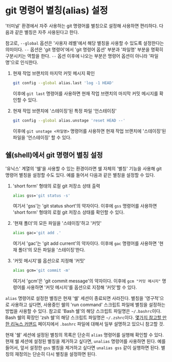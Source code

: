 # git 명령어 별칭(alias) 설정

'터미널' 환경에서 자주 사용하는 git 명령어를 별칭으로 설정해 사용하면 편리하다. 다음과 같은 별칭은 자주 사용된다고 한다.

참고로, `--global` 옵션은 '사용자 레벨'에서 해당 별칭을 사용할 수 있도록 설정한다는 의미이다.
`--` 옵션은 'git 명령어'에서 'git 명령어 옵션' 부분과 '파일명' 부분을 명확히 구분시키는 역할을 한다. `--` 옵션 이후에 나오는 부분은
명령어 옵션이 아니라 '파일명'으로 인식한다.

1. 현재 작업 브랜치의 마지막 커밋 메시지 확인
   ```bash
   git config --global alias.last 'log -1 HEAD'
   ```
   이후에 `git last` 명령어를 사용하면 현재 작업 브랜치의 마지막 커밋 메시지를 확인할 수 있다.

2. 현재 작업 브랜치에 '스테이징'된 특정 파일 '언스테이징'
   ```bash
   git config --global alias.unstage 'reset HEAD --'
   ```
   이후에 `git unstage <파일명>` 명령어를 사용하면 현재 작업 브랜치에 '스테이징'된 파일을 '언스테이징' 할 수 있다.


## 쉘(shell)에서 git 명령어 별칭 설정

'유닉스' 계열의 '쉘'을 사용할 수 있는 환경이라면 쉘 자체의 '별칭' 기능을 사용해 git 명령어 별칭을 설정할 수도 있다. 예를 들어서 다음과 같은 별칭을
설정할 수 있다.

1. 'short form' 형태의 로컬 git 저장소 상태 출력
   ```bash
   alias gss='git status -s'
   ```
   여기서 'gss'는 'git status short'의 약자이다.
   이후에 `gss` 명령어를 사용하면 'short form' 형태의 로컬 git 저장소 상태를 확인할 수 있다.

2. '현재 폴더'의 모든 파일을 '스테이징'하고 '커밋'
   ```bash
   alias gac='git add .'
   ```
   여기서 'gac'는 'git add current'의 약자이다.
   이후에 `gac` 명령어를 사용하면 '현재 폴더'의 모든 파일을 '스테이징'한다.

3. '커밋 메시지'를 옵션으로 지정해 '커밋'
   ```bash
   alias gcm='git commit -m'
   ```
   여기서 'gcm'은 'git commit message'의 약자이다.
   이후에 `gcm "커밋 메시지"` 명령어를 사용하면 '커밋 메시지'를 옵션으로 지정해 '커밋'할 수 있다.

`alias` 명령어로 설정한 별칭은 현재 '쉘' 세션이 종료되면 사라진다. 별칭을 '영구적'으로 사용하고 싶다면, 사용중인 쉘의 'run command' 스크립트 파일에
별칭을 설정하는 방법을 사용할 수 있다. 참고로 'Bash 쉘'의 해당 스크립트 파일명은 `~/.bashrc`이다. Bash 쉘의 확장인 'zsh 쉘'의 해당 스크립트 파일명은
`~/.zshrc`이다. [몇가지 참고할 만한 리눅스 커맨드](some_references_to_linux_commands.md) 페이지에서 `.bashrc` 파일에 대해서 일부 설명하고 있으니 참고할 것.

현재 '쉘' 세션에 설정된 별칭의 목록은 단순히 `alias` 명령어를 실행해 확인할 수 있다. 현재 쉘 세션에 설정된 별칭을 제거하고 싶다면, `unalias` 명령어를
사용하면 된다. 예를 들어서, 앞서 설정한 `gss` 별칭을 제거하고 싶다면 `unalias gss` 같이 실행하면 된다. 별칭의 재정의는 단순히 다시 별칭을 설정하면
된다.
